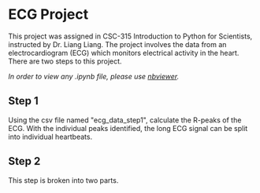 # ECG Project
This project was assigned in CSC-315 Introduction to Python for Scientists, instructed by Dr. Liang Liang. The project involves the data from an electrocardiogram (ECG) which monitors electrical activity in the heart.  There are two steps to this project.

 _In order to view any .ipynb file, please use [nbviewer](https://nbviewer.org/)._


## Step 1
Using the csv file named "ecg_data_step1", calculate the R-peaks of the ECG.  With the individual peaks identified, the long ECG signal can be split into individual heartbeats.


## Step 2
This step is broken into two parts.  
